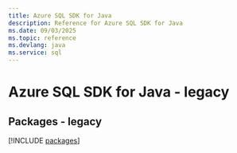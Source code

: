 ```yaml
---
title: Azure SQL SDK for Java
description: Reference for Azure SQL SDK for Java
ms.date: 09/03/2025
ms.topic: reference
ms.devlang: java
ms.service: sql
---
```

# Azure SQL SDK for Java - legacy
## Packages - legacy
[!INCLUDE [packages](sql-index.md)]